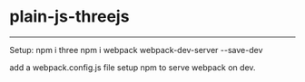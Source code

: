 # plain-js-threejs

---
Setup:
npm i three
npm i webpack webpack-dev-server --save-dev

add a webpack.config.js file
setup npm to serve webpack on dev.
